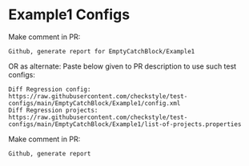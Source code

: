 # Example1 Configs
Make comment in PR:
```
Github, generate report for EmptyCatchBlock/Example1
```
OR as alternate:
Paste below given to PR description to use such test configs:
```
Diff Regression config: https://raw.githubusercontent.com/checkstyle/test-configs/main/EmptyCatchBlock/Example1/config.xml
Diff Regression projects: https://raw.githubusercontent.com/checkstyle/test-configs/main/EmptyCatchBlock/Example1/list-of-projects.properties
```
Make comment in PR:
```
Github, generate report
```
